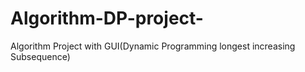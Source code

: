 # Algorithm-DP-project-
Algorithm Project with GUI(Dynamic Programming longest increasing Subsequence)
